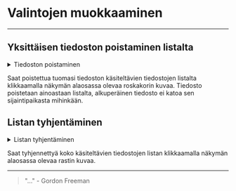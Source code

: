# Valintojen muokkaaminen

---

## Yksittäisen tiedoston poistaminen listalta

<details>
    <summary>Tiedoston poistaminen</summary>

![Tiedoston poistamisen painike](../../images/workcopy_remove_file.png)

</details>

Saat poistettua tuomasi tiedoston käsiteltävien tiedostojen listalta klikkaamalla näkymän alaosassa olevaa roskakorin kuvaa. Tiedosto poistetaan ainoastaan listalta, alkuperäinen tiedosto ei katoa sen sijaintipaikasta mihinkään.

## Listan tyhjentäminen

<details>
    <summary>Listan tyhjentäminen</summary>

![Listan tyhjentämisen painike](../../images/workcopy_clear_list.png)

</details>

Saat tyhjennettyä koko käsiteltävien tiedostojen listan klikkaamalla näkymän alaosassa olevaa rastin kuvaa.

---

> "..." - Gordon Freeman
